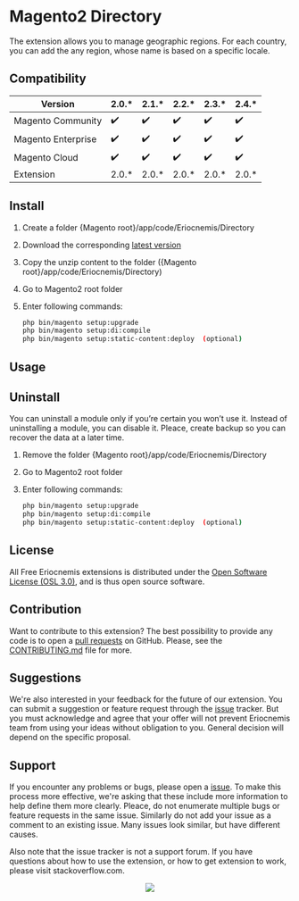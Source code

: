 # Magento2 Directory

The extension allows you to manage geographic regions.  For each country, you can add the any region, whose name is based on a specific locale.

## Compatibility

Version | 2.0.* | 2.1.* | 2.2.* | 2.3.* | 2.4.*
--- | --- | --- | --- | --- | ---
Magento Community | :heavy_check_mark: | :heavy_check_mark: | :heavy_check_mark: | :heavy_check_mark: | :heavy_check_mark:
Magento Enterprise | :heavy_check_mark: | :heavy_check_mark: | :heavy_check_mark: | :heavy_check_mark: | :heavy_check_mark:
Magento Cloud | :heavy_check_mark: | :heavy_check_mark: | :heavy_check_mark: | :heavy_check_mark: | :heavy_check_mark:
Extension | 2.0.* | 2.0.* | 2.0.* | 2.0.* | 2.0.*

## Install

1. Create a folder {Magento root}/app/code/Eriocnemis/Directory

2. Download the corresponding [latest version](https://github.com/eriocnemis/m2.Directory/releases)

3. Copy the unzip content to the folder ({Magento root}/app/code/Eriocnemis/Directory)

4. Go to Magento2 root folder

5. Enter following commands:

    ```bash
    php bin/magento setup:upgrade
    php bin/magento setup:di:compile
    php bin/magento setup:static-content:deploy  (optional)

## Usage


## Uninstall

You can uninstall a module only if you’re certain you won’t use it. Instead of uninstalling a module, you can disable it. Pleace, create backup so you can recover the data at a later time.

1. Remove the folder {Magento root}/app/code/Eriocnemis/Directory

2. Go to Magento2 root folder

3. Enter following commands:

    ```bash
    php bin/magento setup:upgrade
    php bin/magento setup:di:compile
    php bin/magento setup:static-content:deploy  (optional)

## License

All Free Eriocnemis extensions is distributed under the [Open Software License (OSL 3.0)](https://github.com/eriocnemis/m2.Directory/blob/master/LICENSE.md), and is thus open source software.

## Contribution

Want to contribute to this extension? The best possibility to provide any code is to open a [pull requests](https://github.com/eriocnemis/m2.Directory/pulls) on GitHub. Please, see the [CONTRIBUTING.md](https://github.com/eriocnemis/m2.Directory/blob/master/.github/CONTRIBUTING.md) file for more.

## Suggestions

We're also interested in your feedback for the future of our extension. You can submit a suggestion or feature request through the [issue](https://github.com/eriocnemis/m2.Directory/issues) tracker. But you must acknowledge and agree that your offer will not prevent Eriocnemis team from using your ideas without obligation to you. General decision will depend on the specific proposal.

## Support

If you encounter any problems or bugs, please open a [issue](https://github.com/eriocnemis/m2.Directory/issues). To make this process more effective, we're asking that these include more information to help define them more clearly. Pleace, do not enumerate multiple bugs or feature requests in the same issue. Similarly do not add your issue as a comment to an existing issue. Many issues look similar, but have different causes.

Also note that the issue tracker is not a support forum. If you have questions about how to use the extension, or how to get extension to work, please visit stackoverflow.com.

<p align="center"><img src="https://avatars3.githubusercontent.com/u/48807026?s=48&v=4"></p>

